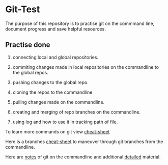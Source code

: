 # Git-Test

The purpose of this repository is to practise git on the commmand line, document progress and save helpful resources.

## Practise done 

1. connecting local and global repositories.

2. commiting changes made in local repositories on the commandline to the global repos.

3. pushing changes to the global repo.

4. cloning the repos to the commandline

5. pulling changes made on the commandline.

6. creating and merging of repo branches on the commandline.

7. using log and how to use it in tracking path of file.


To learn more commands on git view [cheat-sheet](https://education.github.com/git-cheat-sheet-education.pdf)

Here is a branches [cheat-sheet](https://devhints.io/git-branch) to maneuver through git branches from the commandline.

Here are [notes](https://git-scm.com/docs/git) of git on the commandline and additional [detailed](https://devhints.io/git-revisions) material.
